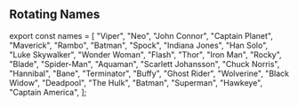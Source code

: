 
## Rotating Names


export const names = [
  "Viper",
  "Neo",
  "John Connor",
  "Captain Planet",
  "Maverick",
  "Rambo",
  "Batman",
  "Spock",
  "Indiana Jones",
  "Han Solo",
  "Luke Skywalker",
  "Wonder Woman",
  "Flash",
  "Thor",
  "Iron Man",
  "Rocky",
  "Blade",
  "Spider-Man",
  "Aquaman",
  "Scarlett Johansson",
  "Chuck Norris",
  "Hannibal",
  "Bane",
  "Terminator",
  "Buffy",
  "Ghost Rider",
  "Wolverine",
  "Black Widow",
  "Deadpool",
  "The Hulk",
  "Batman",
  "Superman",
  "Hawkeye",
  "Captain America",
];

